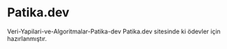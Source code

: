 # Patika.dev
Veri-Yapilari-ve-Algoritmalar-Patika-dev
Patika.dev sitesinde ki ödevler için hazırlanmıştır. 
